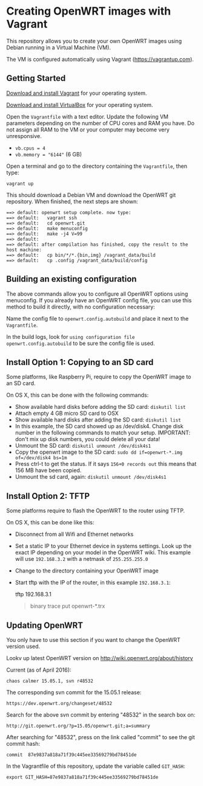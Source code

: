 Creating OpenWRT images with Vagrant
====================================

This repository allows you to create your own OpenWRT images using Debian running in a Virtual Machine (VM).

The VM is configured automatically using Vagrant (https://vagrantup.com).

Getting Started
---------------

[Download and install Vagrant](https://www.vagrantup.com/downloads.html) for your operating system.

[Download and install VirtualBox](https://www.virtualbox.org/wiki/Downloads) for your operating system.

Open the `Vagrantfile` with a text editor. Update the following VM parameters depending on the number of CPU cores and RAM you have. Do not assign all RAM to the VM or your computer may become very unresponsive.

 - `vb.cpus = 4`
 - `vb.memory = "6144"` (6 GB)

Open a terminal and go to the directory containing the `Vagrantfile`, then type:

    vagrant up

This should download a Debian VM and download the OpenWRT git repository. When finished, the next steps are shown:

```
==> default: openwrt setup complete. now type:
==> default:   vagrant ssh
==> default:   cd openwrt.git
==> default:   make menuconfig
==> default:   make -j4 V=99
==> default: 
==> default: after compilation has finished, copy the result to the host machine:
==> default:   cp bin/*/*.{bin,img} /vagrant_data/build
==> default:   cp .config /vagrant_data/build/config
```

Building an existing configuration
----------------------------------

The above commands allow you to configure all OpenWRT options using menuconfig. If you already have an OpenWRT config file, you can use this method to build it directly, with no configuration necessary:

Name the config file to `openwrt.config.autobuild` and place it next to the `Vagrantfile`.

In the build logs, look for `using configuration file openwrt.config.autobuild` to be sure the config file is used.


Install Option 1: Copying to an SD card
---------------------------------------

Some platforms, like Raspberry Pi, require to copy the OpenWRT image to an SD card.

On OS X, this can be done with the following commands:

- Show available hard disks before adding the SD card:
  `diskutil list`
- Attach empty 4 GB micro SD card to OSX
- Show available hard disks after adding the SD card:
  `diskutil list`
- In this example, the SD card showed up as /dev/disk4. Change disk number in the following commands to match your setup.
  IMPORTANT: don't mix up disk numbers, you could delete all your data!
- Unmount the SD card:
  `diskutil unmount /dev/disk4s1`
- Copy the openwrt image to the SD card:
  `sudo dd if=openwrt-*.img of=/dev/disk4 bs=1m`
- Press ctrl-t to get the status. If it says `156+0 records out` this means that 156 MB have been copied.
- Unmount the sd card, again:
  `diskutil unmount /dev/disk4s1`


Install Option 2: TFTP
----------------------

Some platforms require to flash the OpenWRT to the router using TFTP.

On OS X, this can be done like this:

- Disconnect from all Wifi and Ethernet networks
- Set a static IP to your Ethernet device in systems settings. Look up the exact IP depending on your model in the OpenWRT wiki. This example will use `192.168.3.2` with a netmask of `255.255.255.0`
- Change to the directory containing your OpenWRT image
- Start tftp with the IP of the router, in this example `192.168.3.1`:

    tftp 192.168.3.1
    > binary
    > trace
    > put openwrt-*.trx


Updating OpenWRT
----------------

You only have to use this section if you want to change the OpenWRT version used.

Lookv up latest OpenWRT version on http://wiki.openwrt.org/about/history

Current (as of April 2016):

    chaos calmer 15.05.1, svn r48532

The corresponding svn commit for the 15.05.1 release:

    https://dev.openwrt.org/changeset/48532

Search for the above svn commit by entering "48532" in the search box on:

    http://git.openwrt.org/?p=15.05/openwrt.git;a=summary

After searching for "48532", press on the link called "commit" to see the git commit hash:

    commit	87e9837a818a71f39c445ee33569279bd78451de

In the Vagrantfile of this repository, update the variable called `GIT_HASH`:

    export GIT_HASH=87e9837a818a71f39c445ee33569279bd78451de



